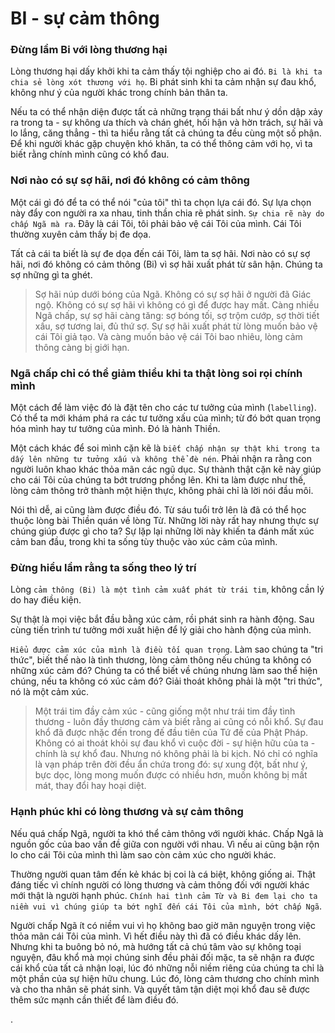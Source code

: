 # BI - sự cảm thông

### Đừng lầm Bi với lòng thương hại

Lòng thương hại dấy khởi khi ta cảm thấy tội nghiệp cho ai đó. `Bi là khi ta chia sẻ lòng xót thương với họ`.  Bi phát sinh khi ta cảm nhận sự đau khổ, không như ý của người khác trong chính bản thân ta.

Nếu ta có thể nhận diện được tất cả những trạng thái bất như ý dồn dập xảy ra trong ta - sự không ưa thích và chán ghét, hối hận và hờn trách, sự hãi và lo lắng, căng thẳng - thì ta hiểu rằng tất cả chúng ta đều cùng một số phận. Để khi người khác gặp chuyện khó khăn, ta có thể thông cảm với họ, vì ta biết rằng chính mình cũng có khổ đau.

### Nơi nào có sự sợ hãi, nơi đó không có cảm thông

Một cái gì đó để ta có thể nói "của tôi" thì ta chọn lựa cái đó. Sự lựa chọn này đẩy con người ra xa nhau, tinh thần chia rẽ phát sinh. `Sự chia rẽ này do chấp Ngã mà ra`. Đây là cái Tôi, tôi phải bảo vệ cái Tôi của mình. Cái Tôi thường xuyên cảm thấy bị đe dọa. 

Tất cả cái ta biết là sự đe dọa đến cái Tôi, làm ta sợ hãi. Nơi nào có sự sợ hãi, nơi đó không có cảm thông (Bi) vì sợ hãi xuất phát từ sân hận. Chúng ta sợ những gì ta ghét.

> Sợ hãi núp dưới bóng của Ngã. Không có sự sợ hãi ở người đã Giác ngộ. Không có sự sợ hãi vì không có gì để được hay mất. Càng nhiều Ngã chấp, sự sợ hãi càng tăng: sợ bóng tối, sợ trộm cướp, sợ thời tiết xấu, sợ tương lai, đủ thứ sợ. Sự sợ hãi xuất phát từ lòng muốn bảo vệ cái Tôi giả tạo. Và càng muốn bảo vệ cái Tôi bao nhiêu, lòng cảm thông càng bị giới hạn.

###  Ngã chấp chỉ có thể giảm thiểu khi ta thật lòng soi rọi chính mình

Một cách để làm việc đó là đặt tên cho các tư tưởng của mình (`labelling`). Có thể ta mới khám phá ra các tư tưởng xấu của mình; từ đó bớt quan trọng hóa mình hay tư tưởng của mình. Đó là hành Thiền.

Một cách khác để soi mình cặn kẽ là `biết chấp nhận sự thật khi trong ta dấy lên những tư tưởng xấu và không thể đè nén`. Phải nhận ra rằng con người luôn khao khác thỏa mãn các ngũ dục. Sự thành thật cặn kẽ này giúp cho cái Tôi của chúng ta bớt trương phồng lên. Khi ta làm được như thế, lòng cảm thông trở thành một hiện thực, không phải chỉ là lời nói đầu môi. 

Nói thì dễ, ai cũng làm được điều đó. Từ sáu tuổi trở lên là đã có thể học thuộc lòng bài Thiền quán về lòng Từ. Những lời này rất hay nhưng thực sự chúng giúp được gì cho ta? Sự lặp lại những lời này khiến ta đánh mất xúc cảm ban đầu, trong khi ta sống tùy thuộc vào xúc cảm của mình.

### Đừng hiểu lầm rằng ta sống theo lý trí

Lòng `cảm thông (Bi) là một tình cảm xuất phát từ trái tim`, không cần lý do hay điều kiện.

Sự thật là mọi việc bắt đầu bằng xúc cảm, rồi phát sinh ra hành động. Sau cùng tiến trình tư tưởng mới xuất hiện để lý giải cho hành động của mình.

`Hiểu được cảm xúc của mình là điều tối quan trọng`. Làm sao chúng ta "tri thức", biết thế nào là tình thương, lòng cảm thông nếu chúng ta không có những xúc cảm đó? Chúng ta có thể biết về chúng nhưng làm sao thể hiện chúng, nếu ta không có xúc cảm đó? Giải thoát không phải là một "tri thức", nó là một cảm xúc.

> Một trái tim đầy cảm xúc - cũng giống một như trái tim đầy tình thương - luôn đầy thương cảm và biết rằng ai cũng có nỗi khổ. Sự đau khổ đã được nhặc đến trong đế đầu tiên của Tứ đế của Phật Pháp. Không có ai thoát khỏi sự đau khổ vì cuộc đời - sự hiện hữu của ta - chính là sự khổ đau. Nhưng nó không phải là bi kịch. Nó chỉ có nghĩa là vạn pháp trên đời đều ẩn chứa trong đó: sự xung đột, bất như ý, bực dọc, lòng mong muốn được có nhiều hơn, muốn không bị mất mát, thay đổi hay hoại diệt.

### Hạnh phúc khi có lòng thương và sự cảm thông

Nếu quá chấp Ngã, người ta khó thể cảm thông với người khác. Chấp Ngã là nguồn gốc của bao vấn đề giữa con người với nhau. Vì nếu ai cũng bận rộn lo cho cái Tôi của mình thì làm sao còn cảm xúc cho người khác. 

Thường người quan tâm đến kẻ khác bị coi là cá biệt, không giống ai. Thật đáng tiếc vì chính người có lòng thương và cảm thông đối với người khác mới thật là người hạnh phúc. `Chính hai tình cảm Từ và Bi đem lại cho ta niềm vui vì chúng giúp ta bớt nghĩ đến cái Tôi của mình, bớt chấp Ngã`.

Người chấp Ngã ít có niềm vui vì họ không bao giờ mãn nguyện trong việc thỏa mãn cái Tôi của mình. Vì hết điều này thì đã có điều khác dấy lên. Nhưng khi ta buông bỏ nó, mà hướng tất cả chú tâm vào sự không toại nguyện, đâu khổ mà mọi chúng sinh đều phải đối mặc, ta sẽ nhận ra được cái khổ của tất cả nhận loại, lúc đó những nỗi niềm riêng của chúng ta chỉ là một phần của sự hiện hữu chung. Lúc đó, lòng cảm thương cho chính mình và cho tha nhân sẽ phát sinh. Và quyết tâm tận diệt mọi khổ đau sẽ được thêm sức mạnh cần thiết để làm điều đó.

.